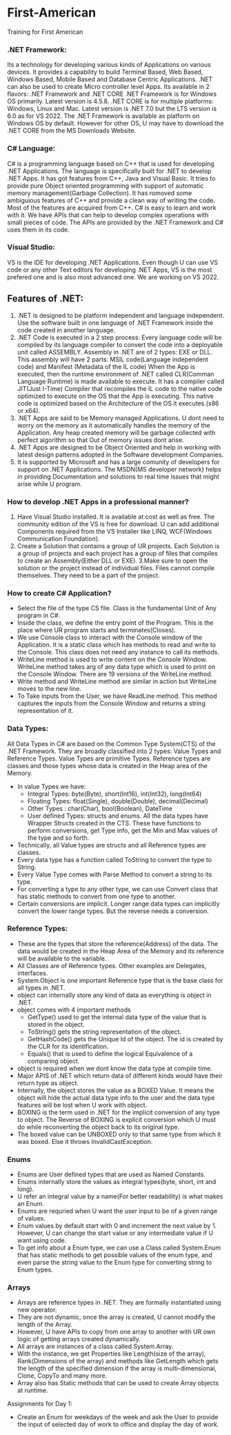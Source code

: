 # First-American
Training for First American 

### .NET Framework: 
Its a technology for developing various kinds of Applications on various devices. 
It provides a capability to build Terminal Based, Web Based, Windows Based, Mobile Based and Database Centric Applications. .NET can also be used to create Micro controller level Apps. 
Its available in 2 flavors: .NET Framework and .NET CORE
.NET Framework is for Windows OS primarily. Latest version is 4.5.8. 
.NET CORE is for multiple platforms: Windows, Linux and Mac.  Latest version is .NET 7.0 but the LTS version is 6.0 as for VS 2022.
The .NET Framework is available as platform on Windows OS by default. However for other OS, U may have to download the .NET CORE from the MS Downloads Website.

### C# Language:
C# is a programming language based on C++ that is used for developing .NET Applications. The language is specifically built for .NET to develop .NET Apps. It has got features from C++, Java and Visual Basic. It tries to provide pure Object oriented programming with support of automatic memory management(Garbage Collection). It has romoved some ambiguious features of C++ and provide a clean way of writing the code. Most of the features are acquired from C++. 
C# is easy to learn and work with it. We have APIs that can help to develop complex operations with small pieces of code. 
The APIs are provided by the .NET Framework and C# uses them in its code. 

### Visual Studio: 
VS is the IDE for developing .NET Applications. Even though U can use VS code or any other Text editors for developing .NET Apps, VS is the most prefered one and is also most advanced one. We are working on VS 2022.

## Features of .NET: 
1. .NET is designed to be platform independent and language independent. Use the software built in one language of .NET Framework inside the code created in another language.
2.  .NET Code is executed in a 2 step process: Every language code will be compiled by its language compiler to convert the code into a deployable unit called ASSEMBLY. 
Assembly in .NET are of 2 types: EXE or DLL. 
This assembly will have 2 parts: MSIL code(Language independent code) and Manifest (Metadata of the IL code)
When the App is executed, then the runtime environment of .NET called CLR(Comman Language Runtime) is made available to execute. It has a compiler called JIT(Just I-Time) Compiler that recompiles the IL code to the native code optimized to execute on the OS that the App is executing. This native code is optimized based on the Architecture of the OS it executes.(x86 or x64).
3. .NET Apps are said to be Memory managed Applications. U dont need to worry on the memory as it automatically handles the memory of the Application. Any heap created memory will be garbage collected with perfect algorithm so that Out of memory issues dont arise.
4. .NET Apps are designed to be Object Oriented and help in working with latest design patterns adopted in the Software development Companies. 
5. It is supported by Microsoft and has a large comunity of developers for support on .NET Applications. The MSDN(MS developer network) helps in providing Documentation and solutions to real time issues that might arise while U program.

### How to develop .NET Apps in a professional manner?
1. Have Visual Studio installed. It is available at cost as well as free. The community edition of the VS is free for download.
U can add additional Components required from the VS Installer like LINQ, WCF(Windows Communication Foundation). 
2. Create a Solution that contains a group of UR projects. Each Solution is a group of projects and each project has a group of files that compiles to create an Assembly(Either DLL or EXE). 
3.Make sure to open the solution or the project instead of individual files. Files cannot compile themselves. They need to be a part of the project. 
     
### How to create C# Application?
- Select the file of the type CS file. Class is the fundamental Unit of Any program in C#.
- Inside the class, we define the entry point of the Program. This is the place where UR program starts and terminates(Closes).
- We use Console class to interact with the Console window of the Application. It is a static class which has methods to read and write to the Console. This class does not need any instance to call its methods.  
- WriteLine method is used to write content on the Console Window. WriteLine method takes arg of any data type which is used to print on the Console Window. There are 19 versions of the WriteLine method. 
- Write method and WriteLine method are similar in action but WriteLine moves to the new line. 
- To Take inputs from the User, we have ReadLine method. This method captures the inputs from the Console Window and returns a string representation of it.  

### Data Types:
All Data Types in C# are based on the Common Type System(CTS) of the .NET Framework. They are broadly classified into 2 types: Value Types and Reference Types. 
Value Types are primitive Types. 
Reference types are classes and those types whose data is created in the Heap area of the Memory. 
- In value Types we have:
	- Integral Types: byte(Byte), short(Int16), int(Int32), long(Int64)
	- Floating Types: float(Single), double(Double), decimal(Decimal)
	- Other Types : char(Char), bool(Boolean), DateTime
	- User defined Types: structs and enums. 
All the data types have Wrapper Structs created in the CTS. These have functions to perform conversions, get Type info, get the Min and Max values of the type and so forth. 
- Technically, all Value types are structs and all Reference types are classes. 
- Every data type has a function called ToString to convert the type to String. 
- Every Value Type comes with Parse Method to convert a string to its type.
- For converting a type to any other type, we can use Convert class that has static methods to convert from one type to another.
- Certain conversions are implicit. Longer range data types can implicitly convert the lower range types. But the reverse needs a conversion. 


### Reference Types:
- These are the types that store the reference(Address) of the data. The data would be created in the Heap Area of the Memory and its reference will be available to the variable.
- All Classes are of Reference types. Other examples are Delegates,  interfaces. 
- System.Object is one important Reference type that is the base class for all types in .NET. 
- object can internally store any kind of data as everything is object in .NET.
- object comes with 4 important methods
	- GetType() used to get the internal data type of the value that is stored in the object. 
	- ToString() gets the string representation of the object. 
	- GetHashCode() gets the Unique Id of the object. The id is created by the CLR for its identification. 
	- Equals() that is used to define the logical Equivalence of a comparing object.     
- object is required when we dont know the data type at compile time.
- Major APIS of .NET which return data of different kinds would have their return type as object.
- Internally, the object stores the value as a BOXED Value. It means the object will hide the actual data type info to the user and the data type features will be lost when U work with object.
- BOXING is the term used in .NET for the implicit conversion of any type to object. The Reverse of BOXING is explicit conversion which U must do while reconverting the object back to its original type. 
- The boxed value can be UNBOXED only to that same type from which it was boxed.  Else it throws InvalidCastException.

### Enums
- Enums are User defined types that are used as Named Constants. 
- Enums internally store the values as integral types(byte, short, int and long). 
- U refer an integral value by a name(For better readability) is what makes an Enum.
- Enums are requried when U want the user input to be of a given range of values. 
- Enum values by default start with 0 and increment the next value by 1. However, U can change the start value or any intermediate value if U want using code.  
- To get info about a Enum type, we can use a Class called System.Enum that has static methods to get possible values of the enum type, and even parse the string value to the Enum type for converting string to Enum types.
     
### Arrays
- Arrays are reference types in .NET. They are formally instantiated using new operator. 
- They are not dynamic, once the array is created, U cannot modify the length of the Array.
- However, U have APIs to copy from one array to another with UR own logic of getting arrays created dynamically. 
- All arrays are instances of a class called System.Array.
- With the instance, we get Properties like Length(size of the array), Rank(Dimensions of the array) and methods like GetLength which gets the length of the specified dimension if the array is multi-dimensional, Clone, CopyTo and many more. 
- Array also has Static methods that can be used to create Array objects at runtime.   

Assignments for Day 1:
- Create an Enum for weekdays of the week and ask the User to provide the input of selected day of work to office and display the day of work.
